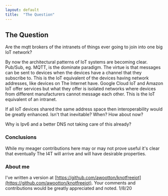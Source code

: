 ```yaml
---
layout: default
title:  "The Question"
---
```


## The Question

Are the mqtt brokers of the intranets of things ever going to join into one big IoT network?

By now the architectural patterns of IoT systems are becoming clear. Pub/Sub, eg. MQTT, is the dominate paradigm. The virtue is that messages can be sent to devices when the devices have a channel that they subscribe to. This is the IoT equivalent of the devices having network addresses, like devices on The Internet have. Google Cloud IoT and Amazon IoT offer services but what they offer is isolated networks where devices from different manufacturers cannot message each other. This is the IoT equivalent of an intranet. 

If all IoT devices shared the same address space then interoperability would be greatly enhanced. Isn't that inevitable? When? How about now?

Why is Ipv6 and a better DNS not taking care of this already? 


### Conclusions

While my meager contributions here may or may not prove useful it's clear that eventually The I4T will arrive and will have desirable properties.

### About me

I've written a version at [https://github.com/awootton/knotfreeiot](https://github.com/awootton/knotfreeiot). Your comments and contributions would be greatly appreciated and noted.  1/8/20

 
